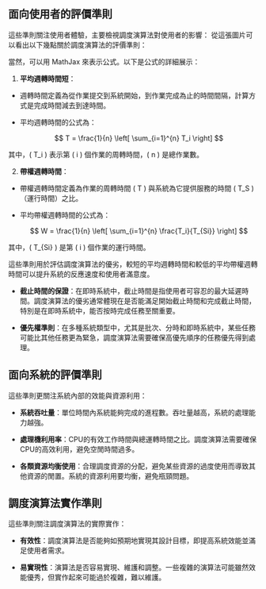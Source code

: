 ## 面向使用者的評價準則
這些準則關注使用者體驗，主要檢視調度演算法對使用者的影響：
從這張圖片可以看出以下幾點關於調度演算法的評價準則：

當然，可以用 MathJax 來表示公式。以下是公式的詳細展示：

1. **平均週轉時間短**：
 - 週轉時間定義為從作業提交到系統開始，到作業完成為止的時間間隔，計算方式是完成時間減去到達時間。
 - 平均週轉時間的公式為：

   $$
     T = \frac{1}{n} \left[ \sum_{i=1}^{n} T_i \right]
   $$

 其中，\( T_i \) 表示第 \( i \) 個作業的周轉時間，\( n \) 是總作業數。

2. **帶權週轉時間**：
 - 帶權週轉時間定義為作業的周轉時間 \( T \) 與系統為它提供服務的時間 \( T_S \)（運行時間）之比。
 - 平均帶權週轉時間的公式為：

   $$
     W = \frac{1}{n} \left[ \sum_{i=1}^{n} \frac{T_i}{T_{Si}} \right]
   $$

 其中，\( T_{Si} \) 是第 \( i \) 個作業的運行時間。

這些準則用於評估調度演算法的優劣，較短的平均週轉時間和較低的平均帶權週轉時間可以提升系統的反應速度和使用者滿意度。

- **截止時間的保證**：在即時系統中，截止時間是指使用者可容忍的最大延遲時間。調度演算法的優劣通常體現在是否能滿足開始截止時間和完成截止時間，特別是在即時系統中，能否​​按時完成任務至關重要。

- **優先權準則**：在多種系統類型中，尤其是批次、分時和即時系統中，某些任務可能比其他任務更為緊急，調度演算法需要確保高優先順序的任務優先得到處理。

## 面向系統的評價準則
這些準則更關注系統內部的效能與資源利用：
- **系統吞吐量**：單位時間內系統能夠完成的進程數。吞吐量越高，系統的處理能力越強。

- **處理機利用率**：CPU的有效工作時間與總運轉時間之比。調度演算法需要確保CPU的高效利用，避免空閒時間過多。

- **各類資源均衡使用**：合理調度資源的分配，避免某些資源的過度使用而導致其他資源的閒置。系統的資源利用要均衡，避免瓶頸問題。

## 調度演算法實作準則
這些準則關注調度演算法的實際實作：
- **有效性**：調度演算法是否能夠如預期地實現其設計目標，即提高系統效能並滿足使用者需求。

- **易實現性**：演算法是否容易實現、維護和調整。一些複雜的演算法可能雖然效能優秀，但實作起來可能過於複雜，難以維護。